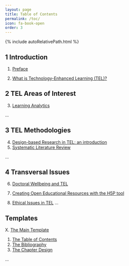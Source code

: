 ```yaml
---
layout: page
title: Table of Contents
permalink: /toc/
icon: fa-book-open
order: 3
---
```


{% include autoRelativePath.html %}

## 1 Introduction

1. [Preface](/detel-book/chapter/introduction/preface/)

2. [What is Technology-Enhanced Learning (TEL)?](/detel-book/chapter/introduction/intro-to-TEL/)

## 2 TEL Areas of Interest

3. [Learning Analytics](/detel-book/chapter/aois/learning-analytics/)

...

## 3 TEL Methodologies

4. [Design-based Research in TEL&#58; an introduction](/detel-book/chapter/methodologies/design-based-research/)
5. [Systematic Literature Review](/detel-book/chapter/methodologies/systematic-literature-review/)

...

## 4 Transversal Issues

6. [Doctoral Wellbeing and TEL](/detel-book/chapter/transversal/wellbeing/)

7. [Creating Open Educational Resources with the H5P tool](/detel-book/chapter/transversal/creating-oer-with-the-H5P-tool/)

8. [Ethical Issues in TEL](/detel-book/chapter/transversal/ethics/) 
...

## Templates

X. [The Main Template](/detel-book/chapter/templates/main-template/)
1. [The Table of Contents](/detel-book/chapter/templates/main-template/#tableOfContents)
2. [The Bibliography](/detel-book/chapter/templates/main-template/#bibliography)
3. [The Chapter Design](/detel-book/chapter/templates/main-template/#chapterDesign)

...
